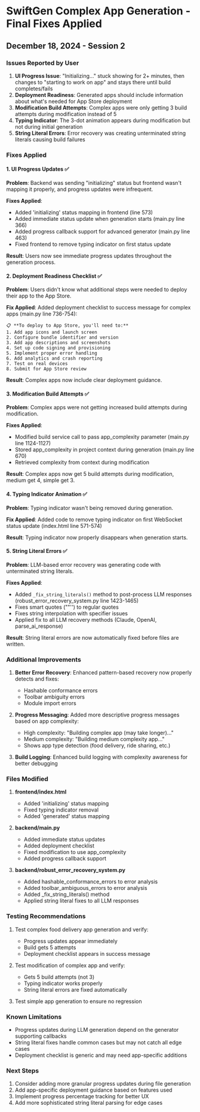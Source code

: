 # SwiftGen Complex App Generation - Final Fixes Applied
## December 18, 2024 - Session 2

### Issues Reported by User

1. **UI Progress Issue**: "Initializing..." stuck showing for 2+ minutes, then changes to "starting to work on app" and stays there until build completes/fails
2. **Deployment Readiness**: Generated apps should include information about what's needed for App Store deployment
3. **Modification Build Attempts**: Complex apps were only getting 3 build attempts during modification instead of 5
4. **Typing Indicator**: The 3-dot animation appears during modification but not during initial generation
5. **String Literal Errors**: Error recovery was creating unterminated string literals causing build failures

### Fixes Applied

#### 1. UI Progress Updates ✅
**Problem**: Backend was sending "initializing" status but frontend wasn't mapping it properly, and progress updates were infrequent.

**Fixes Applied**:
- Added 'initializing' status mapping in frontend (line 573)
- Added immediate status update when generation starts (main.py line 366)
- Added progress callback support for advanced generator (main.py line 463)
- Fixed frontend to remove typing indicator on first status update

**Result**: Users now see immediate progress updates throughout the generation process.

#### 2. Deployment Readiness Checklist ✅
**Problem**: Users didn't know what additional steps were needed to deploy their app to the App Store.

**Fix Applied**: Added deployment checklist to success message for complex apps (main.py line 736-754):
```
📋 **To deploy to App Store, you'll need to:**
1. Add app icons and launch screen
2. Configure bundle identifier and version
3. Add app descriptions and screenshots
4. Set up code signing and provisioning
5. Implement proper error handling
6. Add analytics and crash reporting
7. Test on real devices
8. Submit for App Store review
```

**Result**: Complex apps now include clear deployment guidance.

#### 3. Modification Build Attempts ✅
**Problem**: Complex apps were not getting increased build attempts during modification.

**Fixes Applied**:
- Modified build service call to pass app_complexity parameter (main.py line 1124-1127)
- Stored app_complexity in project context during generation (main.py line 670)
- Retrieved complexity from context during modification

**Result**: Complex apps now get 5 build attempts during modification, medium get 4, simple get 3.

#### 4. Typing Indicator Animation ✅
**Problem**: Typing indicator wasn't being removed during generation.

**Fix Applied**: Added code to remove typing indicator on first WebSocket status update (index.html line 571-574)

**Result**: Typing indicator now properly disappears when generation starts.

#### 5. String Literal Errors ✅
**Problem**: LLM-based error recovery was generating code with unterminated string literals.

**Fixes Applied**:
- Added `_fix_string_literals()` method to post-process LLM responses (robust_error_recovery_system.py line 1423-1465)
- Fixes smart quotes (""'') to regular quotes
- Fixes string interpolation with specifier issues
- Applied fix to all LLM recovery methods (Claude, OpenAI, parse_ai_response)

**Result**: String literal errors are now automatically fixed before files are written.

### Additional Improvements

1. **Better Error Recovery**: Enhanced pattern-based recovery now properly detects and fixes:
   - Hashable conformance errors
   - Toolbar ambiguity errors
   - Module import errors

2. **Progress Messaging**: Added more descriptive progress messages based on app complexity:
   - High complexity: "Building complex app (may take longer)..."
   - Medium complexity: "Building medium complexity app..."
   - Shows app type detection (food delivery, ride sharing, etc.)

3. **Build Logging**: Enhanced build logging with complexity awareness for better debugging

### Files Modified

1. **frontend/index.html**
   - Added 'initializing' status mapping
   - Fixed typing indicator removal
   - Added 'generated' status mapping

2. **backend/main.py**
   - Added immediate status updates
   - Added deployment checklist
   - Fixed modification to use app_complexity
   - Added progress callback support

3. **backend/robust_error_recovery_system.py**
   - Added hashable_conformance_errors to error analysis
   - Added toolbar_ambiguous_errors to error analysis  
   - Added _fix_string_literals() method
   - Applied string literal fixes to all LLM responses

### Testing Recommendations

1. Test complex food delivery app generation and verify:
   - Progress updates appear immediately
   - Build gets 5 attempts
   - Deployment checklist appears in success message

2. Test modification of complex app and verify:
   - Gets 5 build attempts (not 3)
   - Typing indicator works properly
   - String literal errors are fixed automatically

3. Test simple app generation to ensure no regression

### Known Limitations

- Progress updates during LLM generation depend on the generator supporting callbacks
- String literal fixes handle common cases but may not catch all edge cases
- Deployment checklist is generic and may need app-specific additions

### Next Steps

1. Consider adding more granular progress updates during file generation
2. Add app-specific deployment guidance based on features used
3. Implement progress percentage tracking for better UX
4. Add more sophisticated string literal parsing for edge cases
